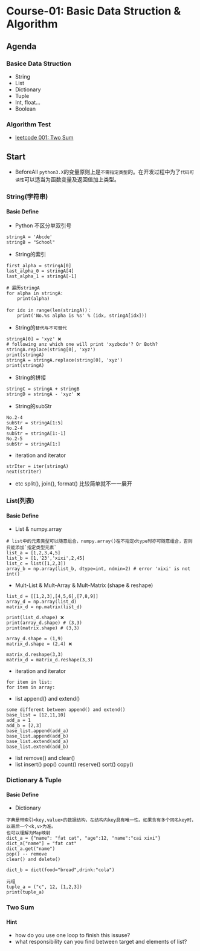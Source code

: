 # Course-01: Basic Data Struction & Algorithm
## Agenda
### Basice Data Struction
* String
* List
* Dictionary
* Tuple
* Int, float...
* Boolean

### Algorithm Test
* [leetcode 001: Two Sum](https://leetcode-cn.com/problems/two-sum/)

## Start
* BeforeAll `python3.X`的变量原则上是`不需指定类型`的。在开发过程中为了`代码可读性`可以适当为函数变量及返回值加上类型。

### String(字符串)
#### Basic Define
* Python 不区分单双引号

```
stringA = 'Abcde'
stringB = "School"
```
* String的索引
```
first_alpha = stringA[0]
last_alpha_0 = stringA[4]
last_alpha_1 = stringA[-1]

# 遍历stringA
for alpha in stringA:
    print(alpha)

for idx in range(len(stringA))：
    print('No.%s alpha is %s' % (idx, stringA[idx]))
```
* String的`替代与不可替代`
```
stringA[0] = 'xyz' ❌
# following anz which one will print 'xyzbcde'? Or Both?
stringA.replace(string[0], 'xyz')
print(stringA)
stringA = stringA.replace(string[0], 'xyz')
print(stringA)
```
* String的拼接
```
stringC = stringA + stringB
stringD = stringA - 'xyz' ❌
```
* String的subStr
```
No.2-4
subStr = stringA[1:5]
No.2-4
subStr = stringA[1:-1]
No.2-5
subStr = stringA[1:]
```

* iteration and iterator
```
strIter = iter(stringA)
next(strIter)
```
* etc split(), join(), format() 比较简单就不一一展开


### List(列表)
#### Basic Define
* List & numpy.array
```
# list中的元素类型可以随意组合，numpy.array()在不指定dtype时亦可随意组合，否则只能添加`指定类型元素`
list_a = [1,2,3,4,5]
list_b = [1,'23','xixi',2,45]
list_c = list([1,2,3])
array_b = np.array(list_b, dtype=int, ndmin=2) # error 'xixi' is not int()
```
* Mult-List & Mult-Array & Mult-Matrix (shape & reshape)

```
list_d = [[1,2,3],[4,5,6],[7,8,9]]
array_d = np.array(list_d)
matrix_d = np.matrix(list_d)

print(list_d.shape) ❌
print(array_d.shape) # (3,3)
print(matrix.shape) # (3,3)

array_d.shape = (1,9)
matrix_d.shape = (2,4) ❌

matrix_d.reshape(3,3)
matrix_d = matrix_d.reshape(3,3)
```

* iteration and iterator
```
for item in list:
for item in array:
```

* list append() and extend()
```
some different between append() and extend()
base_list = [12,11,10]
add_a = 1
add_b = [2,3]
base_list.append(add_a)
base_list.append(add_b)
base_list.extend(add_a)
base_list.extend(add_b)
```
* list remove() and clear()
* list insert() pop() count() reserve() sort() copy()

### Dictionary & Tuple
#### Basic Define
* Dictionary
```
字典是带索引<key,value>的数据结构，在结构内key具有唯一性。如果含有多个同名key时，以最后一个<k,v>为准。
也可以理解为Map映射
dict_a = {"name": "fat cat", "age":12, "name":"cai xixi"}
dict_a["name"] = "fat cat"
dict_a.get("name")
pop() -- remove
clear() and delete()

dict_b = dict(food="bread",drink:"cola")

元组
tuple_a = ("c", 12, [1,2,3])
print(tuple_a)
```

### Two Sum
#### Hint
* how do you use one loop to finish this issuse?
* what responsibility can you find between target and elements of list?